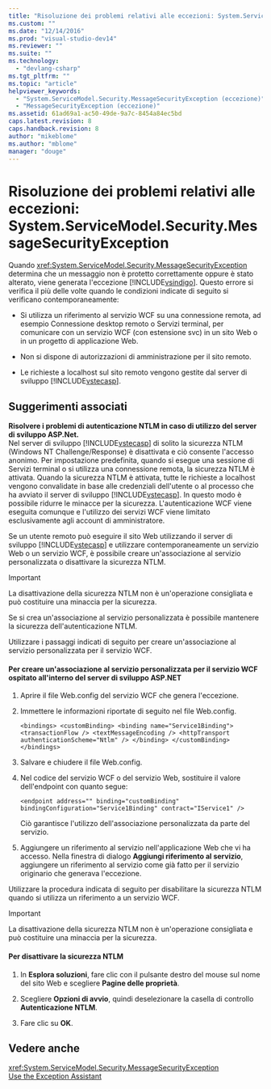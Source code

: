 ```yaml
---
title: "Risoluzione dei problemi relativi alle eccezioni: System.ServiceModel.Security.MessageSecurityException | Microsoft Docs"
ms.custom: ""
ms.date: "12/14/2016"
ms.prod: "visual-studio-dev14"
ms.reviewer: ""
ms.suite: ""
ms.technology: 
  - "devlang-csharp"
ms.tgt_pltfrm: ""
ms.topic: "article"
helpviewer_keywords: 
  - "System.ServiceModel.Security.MessageSecurityException (eccezione)"
  - "MessageSecurityException (eccezione)"
ms.assetid: 61ad69a1-ac50-49de-9a7c-8454a84ec5bd
caps.latest.revision: 8
caps.handback.revision: 8
author: "mikeblome"
ms.author: "mblome"
manager: "douge"
---
```

# Risoluzione dei problemi relativi alle eccezioni: System.ServiceModel.Security.MessageSecurityException
Quando <xref:System.ServiceModel.Security.MessageSecurityException> determina che un messaggio non è protetto correttamente oppure è stato alterato, viene generata l'eccezione [!INCLUDE[vsindigo](../data-tools/includes/vsindigo_md.md)]. Questo errore si verifica il più delle volte quando le condizioni indicate di seguito si verificano contemporaneamente:  
  
-   Si utilizza un riferimento al servizio WCF su una connessione remota, ad esempio Connessione desktop remoto o Servizi terminal, per comunicare con un servizio WCF \(con estensione svc\) in un sito Web o in un progetto di applicazione Web.  
  
-   Non si dispone di autorizzazioni di amministrazione per il sito remoto.  
  
-   Le richieste a localhost sul sito remoto vengono gestite dal server di sviluppo [!INCLUDE[vstecasp](../code-quality/includes/vstecasp_md.md)].  
  
## Suggerimenti associati  
 **Risolvere i problemi di autenticazione NTLM in caso di utilizzo del server di sviluppo ASP.Net.**  
 Nel server di sviluppo [!INCLUDE[vstecasp](../code-quality/includes/vstecasp_md.md)] di solito la sicurezza NTLM \(Windows NT Challenge\/Response\) è disattivata e ciò consente l'accesso anonimo. Per impostazione predefinita, quando si esegue una sessione di Servizi terminal o si utilizza una connessione remota, la sicurezza NTLM è attivata. Quando la sicurezza NTLM è attivata, tutte le richieste a localhost vengono convalidate in base alle credenziali dell'utente o al processo che ha avviato il server di sviluppo [!INCLUDE[vstecasp](../code-quality/includes/vstecasp_md.md)]. In questo modo è possibile ridurre le minacce per la sicurezza. L'autenticazione WCF viene eseguita comunque e l'utilizzo dei servizi WCF viene limitato esclusivamente agli account di amministratore.  
  
 Se un utente remoto può eseguire il sito Web utilizzando il server di sviluppo [!INCLUDE[vstecasp](../code-quality/includes/vstecasp_md.md)] e utilizzare contemporaneamente un servizio Web o un servizio WCF, è possibile creare un'associazione al servizio personalizzata o disattivare la sicurezza NTLM.  
  
> [!IMPORTANT]
>  La disattivazione della sicurezza NTLM non è un'operazione consigliata e può costituire una minaccia per la sicurezza.  
  
 Se si crea un'associazione al servizio personalizzata è possibile mantenere la sicurezza dell'autenticazione NTLM.  
  
 Utilizzare i passaggi indicati di seguito per creare un'associazione al servizio personalizzata per il servizio WCF.  
  
#### Per creare un'associazione al servizio personalizzata per il servizio WCF ospitato all'interno del server di sviluppo ASP.NET  
  
1.  Aprire il file Web.config del servizio WCF che genera l'eccezione.  
  
2.  Immettere le informazioni riportate di seguito nel file Web.config.  
  
    ```  
    <bindings> <customBinding> <binding name="Service1Binding"> <transactionFlow /> <textMessageEncoding /> <httpTransport authenticationScheme="Ntlm" /> </binding> </customBinding> </bindings>  
    ```  
  
3.  Salvare e chiudere il file Web.config.  
  
4.  Nel codice del servizio WCF o del servizio Web, sostituire il valore dell'endpoint con quanto segue:  
  
    ```  
    <endpoint address="" binding="customBinding" bindingConfiguration="Service1Binding" contract="IService1" />  
    ```  
  
     Ciò garantisce l'utilizzo dell'associazione personalizzata da parte del servizio.  
  
5.  Aggiungere un riferimento al servizio nell'applicazione Web che vi ha accesso. Nella finestra di dialogo **Aggiungi riferimento al servizio**, aggiungere un riferimento al servizio come già fatto per il servizio originario che generava l'eccezione.  
  
 Utilizzare la procedura indicata di seguito per disabilitare la sicurezza NTLM quando si utilizza un riferimento a un servizio WCF.  
  
> [!IMPORTANT]
>  La disattivazione della sicurezza NTLM non è un'operazione consigliata e può costituire una minaccia per la sicurezza.  
  
#### Per disattivare la sicurezza NTLM  
  
1.  In **Esplora soluzioni**, fare clic con il pulsante destro del mouse sul nome del sito Web e scegliere **Pagine delle proprietà**.  
  
2.  Scegliere **Opzioni di avvio**, quindi deselezionare la casella di controllo **Autenticazione NTLM**.  
  
3.  Fare clic su **OK**.  
  
## Vedere anche  
 <xref:System.ServiceModel.Security.MessageSecurityException>   
 [Use the Exception Assistant](../Topic/How%20to:%20Use%20the%20Exception%20Assistant.md)